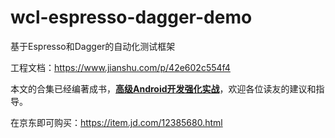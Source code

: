 # wcl-espresso-dagger-demo

基于Espresso和Dagger的自动化测试框架

工程文档：https://www.jianshu.com/p/42e602c554f4

本文的合集已经编著成书，**[高级Android开发强化实战](https://item.jd.com/12385680.html)**，欢迎各位读友的建议和指导。

在京东即可购买：https://item.jd.com/12385680.html
